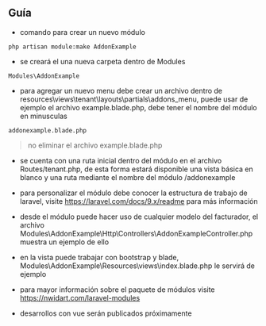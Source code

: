 ## Guía

* comando para crear un nuevo módulo
```
php artisan module:make AddonExample
```

* se creará el una nueva carpeta dentro de Modules
```
Modules\AddonExample
```

* para agregar un nuevo menu debe crear un archivo dentro de resources\views\tenant\layouts\partials\addons_menu, puede usar de ejemplo el archivo example.blade.php, debe tener el nombre del módulo en minusculas
```
addonexample.blade.php
```
> no eliminar el archivo example.blade.php

* se cuenta con una ruta inicial dentro del módulo en el archivo Routes/tenant.php, de esta forma estará disponible una vista básica en blanco y una ruta mediante el nombre del módulo /addonexample

* para personalizar el módulo debe conocer la estructura de trabajo de laravel, visite https://laravel.com/docs/9.x/readme para más información

* desde el módulo puede hacer uso de cualquier modelo del facturador, el archivo Modules\AddonExample\Http\Controllers\AddonExampleController.php muestra un ejemplo de ello

* en la vista puede trabajar con bootstrap y blade, Modules\AddonExample\Resources\views\index.blade.php le servirá de ejemplo

* para mayor información sobre el paquete de módulos visite https://nwidart.com/laravel-modules

* desarrollos con vue serán publicados próximamente